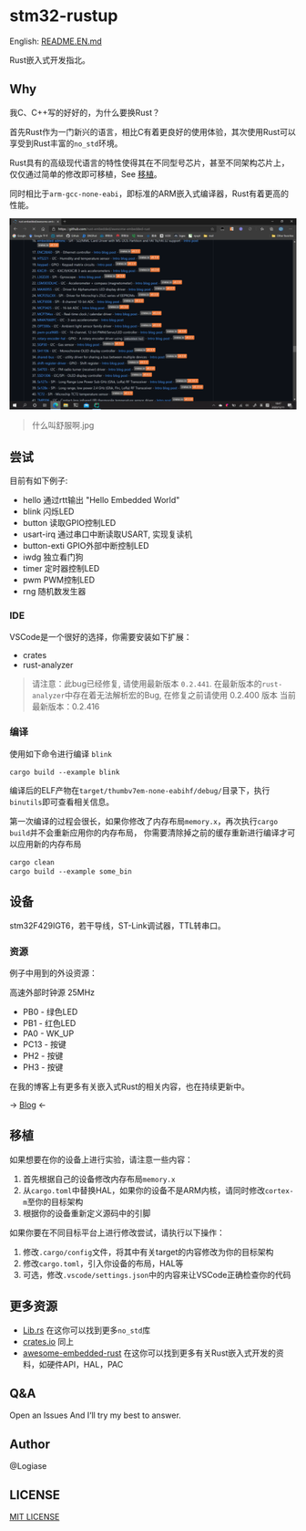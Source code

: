 # stm32-rustup

English: [README.EN.md](README.EN.md)

Rust嵌入式开发指北。

## Why

我C、C++写的好好的，为什么要换Rust？

首先Rust作为一门新兴的语言，相比C有着更良好的使用体验，其次使用Rust可以享受到Rust丰富的`no_std`环境。

Rust具有的高级现代语言的特性使得其在不同型号芯片，甚至不同架构芯片上，仅仅通过简单的修改即可移植，See [移植](#移植)。

同时相比于`arm-gcc-none-eabi`，即标准的ARM嵌入式编译器，Rust有着更高的性能。

![crates](/imgs/crates.png)

> 什么叫舒服啊.jpg

## 尝试

目前有如下例子:

- hello 通过rtt输出 "Hello Embedded World"
- blink 闪烁LED
- button 读取GPIO控制LED
- usart-irq 通过串口中断读取USART, 实现复读机
- button-exti GPIO外部中断控制LED
- iwdg 独立看门狗
- timer 定时器控制LED
- pwm PWM控制LED
- rng 随机数发生器

### IDE

VSCode是一个很好的选择，你需要安装如下扩展：

- crates
- rust-analyzer

> 请注意：此bug已经修复, 请使用最新版本 `0.2.441`.
> 在最新版本的`rust-analyzer`中存在着无法解析宏的Bug, 在修复之前请使用 0.2.400 版本
> 当前最新版本：0.2.416

### 编译

使用如下命令进行编译 `blink`

```shell
cargo build --example blink
```

编译后的ELF产物在`target/thumbv7em-none-eabihf/debug/`目录下，执行`binutils`即可查看相关信息。

第一次编译的过程会很长，如果你修改了内存布局`memory.x`，再次执行`cargo build`并不会重新应用你的内存布局，
你需要清除掉之前的缓存重新进行编译才可以应用新的内存布局

```shell
cargo clean
cargo build --example some_bin
```

## 设备

stm32F429IGT6，若干导线，ST-Link调试器，TTL转串口。

### 资源

例子中用到的外设资源：

高速外部时钟源 25MHz

- PB0 - 绿色LED
- PB1 - 红色LED
- PA0 - WK_UP
- PC13 - 按键
- PH2 - 按键
- PH3 - 按键

在我的博客上有更多有关嵌入式Rust的相关内容，也在持续更新中。

-> [Blog](https://blog.logiase.site) <-

## 移植

如果想要在你的设备上进行实验，请注意一些内容：

1. 首先根据自己的设备修改内存布局`memory.x`
2. 从`cargo.toml`中替换HAL，如果你的设备不是ARM内核，请同时修改`cortex-m`至你的目标架构
3. 根据你的设备重新定义源码中的引脚

如果你要在不同目标平台上进行修改尝试，请执行以下操作：

1. 修改`.cargo/config`文件，将其中有关target的内容修改为你的目标架构
2. 修改`cargo.toml`，引入你设备的布局，HAL等
3. 可选，修改`.vscode/settings.json`中的内容来让VSCode正确检查你的代码

## 更多资源

- [Lib.rs](https://lib.rs)
  在这你可以找到更多`no_std`库
- [crates.io](https://crates.io)
  同上
- [awesome-embedded-rust](https://github.com/rust-embedded/awesome-embedded-rust)
  在这你可以找到更多有关Rust嵌入式开发的资料，如硬件API，HAL，PAC

## Q&A

Open an Issues And I‘ll try my best to answer.

## Author

@Logiase

## LICENSE

[MIT LICENSE](./LICENSE)
